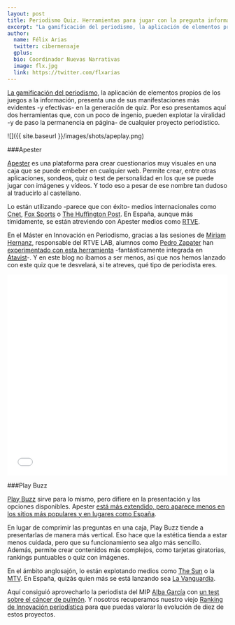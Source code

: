 ```yaml
---
layout: post
title: Periodismo Quiz. Herramientas para jugar con la pregunta informativa
excerpt: "La gamificación del periodismo, la aplicación de elementos propios de los juegos a la información, presenta una de sus manifestaciones más evidentes -y efectivas- en la generación de quiz. Por eso presentamos aquí dos herramientas que, con un poco de ingenio, pueden explotar la viralidad -y de paso la permanencia en página- de cualquier proyecto periodístico."
author:
  name: Félix Arias
  twitter: cibermensaje
  gplus:  
  bio: Coordinador Nuevas Narrativas
  image: flx.jpg
  link: https://twitter.com/flxarias
---
```

[La gamificación del periodismo]( http://mip.umh.es/blog/2015/01/08/informacion_gamificacion/), la aplicación de elementos propios de los juegos a la información, presenta una de sus manifestaciones más evidentes -y efectivas- en la generación de quiz. Por eso presentamos aquí dos herramientas que, con un poco de ingenio, pueden explotar la viralidad -y de paso la permanencia en página- de cualquier proyecto periodístico.

![]({{ site.baseurl }}/images/shots/apeplay.png)

###Apester

[Apester](http://apester.com/) es una plataforma para crear cuestionarios muy visuales en una caja que se puede embeber en cualquier web. Permite crear, entre otras aplicaciones, sondeos, quiz o test de personalidad en los que se puede jugar con imágenes y vídeos. Y todo eso a pesar de ese nombre tan dudoso al traducirlo al castellano.

Lo están utilizando -parece que con éxito- medios internacionales como [Cnet](http://www.cnet.com/news/superhero-smackdown-who-should-win-these-epic-match-ups/), [Fox Sports](http://www.foxsports.com/buzzer/story/sports-era-quiz-baseball-golden-age-chicago-bulls-titles-michael-jordan-babe-ruth-122515) o [The Huffington Post](http://www.huffingtonpost.com/entry/who-said-it-donald-trump-or-kanye-west_us_55d64a6fe4b0f593f7f6d2fb?ncid=tweetlnkushpmg00000067). En España, aunque más tímidamente, se están atreviendo con Apester medios como [RTVE](http://www.rtve.es/television/20160414/test-personalidad-alcantara-eres/1331682.shtml).

En el Máster en Innovación en Periodismo, gracias a las sesiones de [Miriam Hernanz](https://twitter.com/miriamhernanz), responsable del RTVE LAB, alumnos como [Pedro Zapater](https://twitter.com/pedro_zapater) han [experimentado con esta herramienta](http://es.diviernes.com/trumbo) -fantásticamente integrada en [Atavist](https://atavist.com/)-. Y en este blog no íbamos a ser menos, así que nos hemos lanzado con este quiz que te desvelará, si te atreves, qué tipo de periodista eres.

<iframe src="//renderer.qmerce.com/interaction/5735c02513ce5dee2234c27c"  width="100%" height="458" frameborder="0" scrolling="no"></iframe>

<br>

###Play Buzz

[Play Buzz]( https://www.playbuzz.com/) sirve para lo mismo, pero difiere en la presentación y las opciones disponibles. Apester [está más extendido, pero aparece menos en los sitios más populares y en lugares como España]( https://www.similartech.com/compare/apester-vs-playbuzz).

En lugar de comprimir las preguntas en una caja, Play Buzz tiende a presentarlas de manera más vertical. Eso hace que la estética tienda a estar menos cuidada, pero que su funcionamiento sea algo más sencillo. Además, permite crear contenidos más complejos, como tarjetas giratorias, rankings puntuables o quiz con imágenes.

En el ámbito anglosajón, lo están explotando medios como [The Sun]( https://www.playbuzz.com/thesun11) o la [MTV]( http://www.playbuzz.com/mtveditorial10). En España, quizás quien más se está lanzando sea [La Vanguardia]( http://www.playbuzz.com/lavanguardia11). 

Aquí consiguió aprovecharlo la periodista del MIP [Alba García](https://twitter.com/albagortega) con [un test sobre el cáncer de pulmón](http://www.playbuzz.com/albaoq10/las-notas-del-c-ncer-de-pulm-n-en-espa-a). Y nosotros recuperamos nuestro viejo [Ranking de Innovación periodística](http://mip.umh.es/ranking/) para que puedas valorar la evolución de diez de estos proyectos.


<script type="text/javascript" src="//cdn.playbuzz.com/widget/feed.js"></script>
<div class="pb_feed" data-embed-by="1191012a-37bb-416b-90ec-5124475505ef" data-game="/flxarias10/el-periodismo-m-s-innovador" data-recommend="false" data-comments="false"></div>
